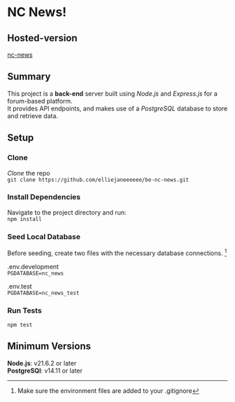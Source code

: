 # NC News!

## Hosted-version  
[nc-news](https://be-nc-news-2e46.onrender.com)  

## Summary  
This project is a **back-end** server built using *Node.js* and *Express.js* for a forum-based platform.  
It provides API endpoints, and makes use of a *PostgreSQL* database to store and retrieve data.  

## Setup  

### **Clone**  
*Clone* the repo  
`git clone https://github.com/elliejaneeeeee/be-nc-news.git`  

### **Install Dependencies**  
Navigate to the project directory and run:  
`npm install`  

### **Seed Local Database**  
Before seeding, create two files with the necessary database connections. [^1]  

.env.development  
`PGDATABASE=nc_news`

.env.test  
`PGDATABASE=nc_news_test`  

### **Run Tests**  
`npm test`  

## Minimum Versions  
**Node.js**: v21.6.2 or later  
**PostgreSQl**: v14.11 or later  

[^1]: Make sure the environment files are added to your .gitignore
